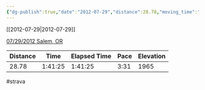 ```yaml
---
{"dg-publish":true,"date":"2012-07-29","distance":28.78,"moving_time":"1:41:25","elapsed_time":"1:41:25","pace":"3:31","total_elevation_gain":1965,"url":"https://www.strava.com/activities/21278412","permalink":"/01-personal/strava/2012-07-29-07-29-2012-salem-or/","dgPassFrontmatter":true}
---
```



[[2012-07-29\|2012-07-29]]

[07/29/2012 Salem, OR](https://www.strava.com/activities/21278412)

| Distance | Time    | Elapsed Time | Pace | Elevation |
| -------- | ------- | ------------ | ---- | --------- |
| 28.78    | 1:41:25 | 1:41:25      | 3:31 | 1965      |




#strava
